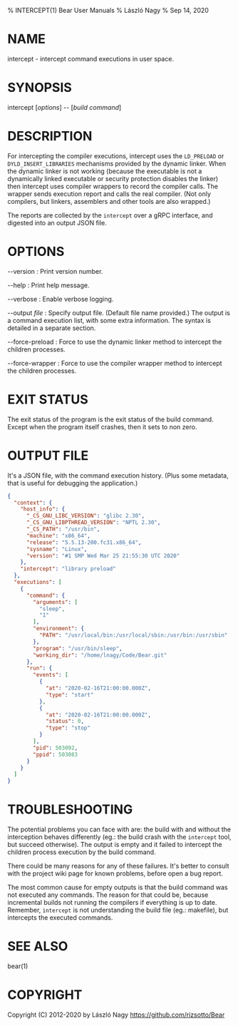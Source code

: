 % INTERCEPT(1) Bear User Manuals
% László Nagy
% Sep 14, 2020

# NAME

intercept - intercept command executions in user space.

# SYNOPSIS

intercept [*options*] \-\- [*build command*]

# DESCRIPTION

For intercepting the compiler executions, intercept uses the `LD_PRELOAD`
or `DYLD_INSERT_LIBRARIES` mechanisms provided by the dynamic linker.
When the dynamic linker is not working (because the executable is not a
dynamically linked executable or security protection disables the linker)
then intercept uses compiler wrappers to record the compiler calls. The
wrapper sends execution report and calls the real compiler. (Not only
compilers, but linkers, assemblers and other tools are also wrapped.)

The reports are collected by the `intercept` over a gRPC interface, and
digested into an output JSON file.

# OPTIONS

\--version
:	Print version number.

\--help
:   Print help message.

\--verbose
:   Enable verbose logging.

\--output *file*
:   Specify output file. (Default file name provided.) The output is a
    command execution list, with some extra information. The syntax
    is detailed in a separate section.

\--force-preload
:   Force to use the dynamic linker method to intercept the children
    processes.

\--force-wrapper
:   Force to use the compiler wrapper method to intercept the children
    processes.

# EXIT STATUS

The exit status of the program is the exit status of the build command.
Except when the program itself crashes, then it sets to non zero.

# OUTPUT FILE

It's a JSON file, with the command execution history. (Plus some metadata, that
is useful for debugging the application.)

```json
{
  "context": {
    "host_info": {
      "_CS_GNU_LIBC_VERSION": "glibc 2.30",
      "_CS_GNU_LIBPTHREAD_VERSION": "NPTL 2.30",
      "_CS_PATH": "/usr/bin",
      "machine": "x86_64",
      "release": "5.5.13-200.fc31.x86_64",
      "sysname": "Linux",
      "version": "#1 SMP Wed Mar 25 21:55:30 UTC 2020"
    },
    "intercept": "library preload"
  },
  "executions": [
    {
      "command": {
        "arguments": [
          "sleep",
          "1"
        ],
        "environment": {
          "PATH": "/usr/local/bin:/usr/local/sbin:/usr/bin:/usr/sbin"
        },
        "program": "/usr/bin/sleep",
        "working_dir": "/home/lnagy/Code/Bear.git"
      },
      "run": {
        "events": [
          {
            "at": "2020-02-16T21:00:00.000Z",
            "type": "start"
          },
          {
            "at": "2020-02-16T21:00:00.000Z",
            "status": 0,
            "type": "stop"
          }
        ],
        "pid": 503092,
        "ppid": 503083
      }
    }
  ]
}
```

# TROUBLESHOOTING

The potential problems you can face with are: the build with and without the
interception behaves differently (eg.: the build crash with the `intercept`
tool, but succeed otherwise). The output is empty and it failed to intercept
the children process execution by the build command.

There could be many reasons for any of these failures. It's better to consult
with the project wiki page for known problems, before open a bug report.

The most common cause for empty outputs is that the build command was not
executed any commands. The reason for that could be, because incremental builds
not running the compilers if everything is up to date. Remember, `intercept`
is not understanding the build file (eg.: makefile), but intercepts the executed
commands.

# SEE ALSO

bear(1)

# COPYRIGHT

Copyright (C) 2012-2020 by László Nagy
<https://github.com/rizsotto/Bear>
